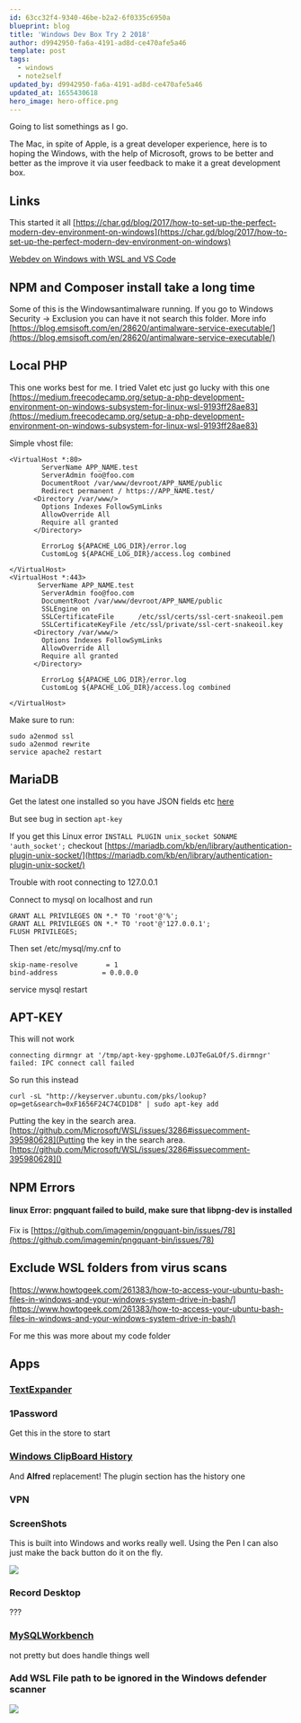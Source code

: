 ```yaml
---
id: 63cc32f4-9340-46be-b2a2-6f0335c6950a
blueprint: blog
title: 'Windows Dev Box Try 2 2018'
author: d9942950-fa6a-4191-ad8d-ce470afe5a46
template: post
tags:
  - windows
  - note2self
updated_by: d9942950-fa6a-4191-ad8d-ce470afe5a46
updated_at: 1655430618
hero_image: hero-office.png
---
```

Going to list somethings as I go.

The Mac, in spite of Apple, is a great developer experience, here is to hoping the Windows, with the help of Microsoft, grows to be better and better as the improve it via user feedback to make it a great development box.

## Links
This started it all [https://char.gd/blog/2017/how-to-set-up-the-perfect-modern-dev-environment-on-windows](https://char.gd/blog/2017/how-to-set-up-the-perfect-modern-dev-environment-on-windows)

[Webdev on Windows with WSL and VS Code](https://daverupert.com/2018/04/developing-on-windows-with-wsl-and-visual-studio-code/)

## NPM and Composer install take a long time

Some of this is the Windowsantimalware running. If you go to Windows Security -> Exclusion you can have it not search this folder.
More info [https://blog.emsisoft.com/en/28620/antimalware-service-executable/](https://blog.emsisoft.com/en/28620/antimalware-service-executable/)

## Local PHP
This one works best for me. I tried Valet etc just go lucky with this one [https://medium.freecodecamp.org/setup-a-php-development-environment-on-windows-subsystem-for-linux-wsl-9193ff28ae83](https://medium.freecodecamp.org/setup-a-php-development-environment-on-windows-subsystem-for-linux-wsl-9193ff28ae83)

Simple vhost file:

```
<VirtualHost *:80>
        ServerName APP_NAME.test
        ServerAdmin foo@foo.com
        DocumentRoot /var/www/devroot/APP_NAME/public
        Redirect permanent / https://APP_NAME.test/
      <Directory /var/www/>
        Options Indexes FollowSymLinks
        AllowOverride All
        Require all granted
      </Directory>

        ErrorLog ${APACHE_LOG_DIR}/error.log
        CustomLog ${APACHE_LOG_DIR}/access.log combined

</VirtualHost>
<VirtualHost *:443>
       ServerName APP_NAME.test
        ServerAdmin foo@foo.com
        DocumentRoot /var/www/devroot/APP_NAME/public
        SSLEngine on
        SSLCertificateFile      /etc/ssl/certs/ssl-cert-snakeoil.pem
        SSLCertificateKeyFile /etc/ssl/private/ssl-cert-snakeoil.key
      <Directory /var/www/>
        Options Indexes FollowSymLinks
        AllowOverride All
        Require all granted
      </Directory>

        ErrorLog ${APACHE_LOG_DIR}/error.log
        CustomLog ${APACHE_LOG_DIR}/access.log combined

</VirtualHost>
```

Make sure to run:

```
sudo a2enmod ssl
sudo a2enmod rewrite
service apache2 restart
```

## MariaDB
Get the latest one installed so you have JSON fields etc [here](https://websiteforstudents.com/upgrading-mariadb-from-10-0-to-10-1-to-10-2-on-ubuntu-16-04-17-10/)

But see bug in section `apt-key`

If you get this Linux error `INSTALL PLUGIN unix_socket SONAME 'auth_socket';` checkout [https://mariadb.com/kb/en/library/authentication-plugin-unix-socket/](https://mariadb.com/kb/en/library/authentication-plugin-unix-socket/)

Trouble with root connecting to 127.0.0.1

Connect to mysql on localhost and run
```
GRANT ALL PRIVILEGES ON *.* TO 'root'@'%';
GRANT ALL PRIVILEGES ON *.* TO 'root'@'127.0.0.1';
FLUSH PRIVILEGES;
```
Then set /etc/mysql/my.cnf to
```
skip-name-resolve       = 1
bind-address           = 0.0.0.0
```

service mysql restart

## APT-KEY
This will not work 
```
connecting dirmngr at '/tmp/apt-key-gpghome.L0JTeGaLOf/S.dirmngr' failed: IPC connect call failed
```

So run this instead
```
curl -sL "http://keyserver.ubuntu.com/pks/lookup?op=get&search=0xF1656F24C74CD1D8" | sudo apt-key add
```
Putting the key in the search area. [https://github.com/Microsoft/WSL/issues/3286#issuecomment-395980628](Putting the key in the search area. [https://github.com/Microsoft/WSL/issues/3286#issuecomment-395980628]()

## NPM Errors
#### linux Error: pngquant failed to build, make sure that libpng-dev is installed
Fix is [https://github.com/imagemin/pngquant-bin/issues/78](https://github.com/imagemin/pngquant-bin/issues/78)

## Exclude WSL folders from virus scans
[https://www.howtogeek.com/261383/how-to-access-your-ubuntu-bash-files-in-windows-and-your-windows-system-drive-in-bash/](https://www.howtogeek.com/261383/how-to-access-your-ubuntu-bash-files-in-windows-and-your-windows-system-drive-in-bash/)


For me this was more about my code folder

## Apps

### [TextExpander](https://textexpander.com/privacy-consent?url=/download/)

### 1Password
Get this in the store to start

### [Windows ClipBoard History](http://www.wox.one/plugin)
And **Alfred** replacement! The plugin section has the history one

### VPN

### ScreenShots
This is built into Windows and works really well. Using the Pen I can also just make the back button do it on the fly.

![](https://previews.dropbox.com/p/thumb/AAYQD1rU0bAoJwCbA0YztAqgxlXYd53Eq9Uj-ipujds86cFrqR0ouT5U41L2B2OIwu6hpbsalFFuy0s5sqDSWtli6gBLpt-EdxeJdquRTrxAvrchaPDiDfXy3DCfe0N9k0-YZGw3HstQW7MtfHgCd7FvREqGF9x8X-VI68qWul32L-lrvAHBwh8qdGKaiSd4r22L6IPi1tEC5NsmOzsomtEqGdet5tqCTsRbKMo-BDBkQE6evcSUfhnJQTd2_OAfQzWFE3GOsgrM1NQGfTSDuBLQFe1dbhskhPQMkvFWIoEWCp4vmf0I9PvtB9IRNH0OqO6oa9PzetGPoXPRRsARpX2T/p.png?size_mode=5)

### Record Desktop
???

### [MySQLWorkbench](https://dev.mysql.com/get/Downloads/MySQLGUITools/mysql-workbench-community-6.3.10-winx64.msi)
not pretty but does handle things well

### Add WSL File path to be ignored in the Windows defender scanner
![](https://dl.dropboxusercontent.com/s/5k1xpc2q7szahtr/exclude.png?dl=0)